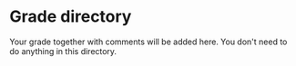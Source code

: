 # Grade directory

Your grade together with comments will be added here. You don't need
to do anything in this directory.

